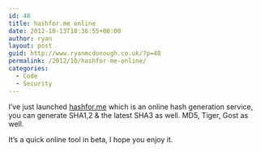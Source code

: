 ```yaml
---
id: 48
title: hashfor.me online
date: 2012-10-13T18:36:55+00:00
author: ryan
layout: post
guid: http://www.ryanmcdonough.co.uk/?p=48
permalink: /2012/10/hashfor-me-online/
categories:
  - Code
  - Security
---
```

I&#8217;ve just launched [hashfor.me](http://hashfor.me) which is an online hash generation service, you can generate SHA1,2 & the latest SHA3 as well. MD5, Tiger, Gost as well.

It&#8217;s a quick online tool in beta, I hope you enjoy it.